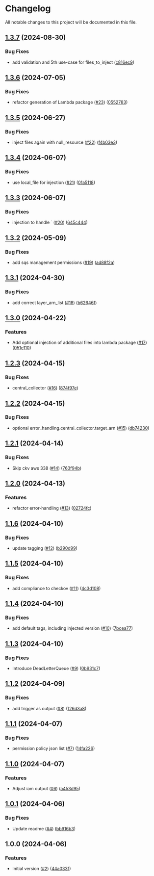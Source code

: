 # Changelog

All notable changes to this project will be documented in this file.

## [1.3.7](https://github.com/acai-consulting/terraform-aws-lambda/compare/1.3.6...1.3.7) (2024-08-30)


### Bug Fixes

* add validation and 5th use-case for files_to_inject ([c816ec9](https://github.com/acai-consulting/terraform-aws-lambda/commit/c816ec9b48852cb46b77500126a7d6c4039faf87))

## [1.3.6](https://github.com/acai-consulting/terraform-aws-lambda/compare/1.3.5...1.3.6) (2024-07-05)


### Bug Fixes

* refactor generation of Lambda package ([#23](https://github.com/acai-consulting/terraform-aws-lambda/issues/23)) ([0552783](https://github.com/acai-consulting/terraform-aws-lambda/commit/0552783eb17ad239ae0c58115c3971e6540c5695))

## [1.3.5](https://github.com/acai-consulting/terraform-aws-lambda/compare/1.3.4...1.3.5) (2024-06-27)


### Bug Fixes

* inject files again with null_resource  ([#22](https://github.com/acai-consulting/terraform-aws-lambda/issues/22)) ([f4b03e3](https://github.com/acai-consulting/terraform-aws-lambda/commit/f4b03e3cd8f3a55ab09b252d7626a954e4c8f737))

## [1.3.4](https://github.com/acai-consulting/terraform-aws-lambda/compare/1.3.3...1.3.4) (2024-06-07)


### Bug Fixes

* use local_file for injection ([#21](https://github.com/acai-consulting/terraform-aws-lambda/issues/21)) ([01a5118](https://github.com/acai-consulting/terraform-aws-lambda/commit/01a5118f50476481dd4556d6585117e44caffae9))

## [1.3.3](https://github.com/acai-consulting/terraform-aws-lambda/compare/1.3.2...1.3.3) (2024-06-07)


### Bug Fixes

* injection to handle ` ([#20](https://github.com/acai-consulting/terraform-aws-lambda/issues/20)) ([645c444](https://github.com/acai-consulting/terraform-aws-lambda/commit/645c4444ca26be839cf6ca2219740aebd102b0e1))

## [1.3.2](https://github.com/acai-consulting/terraform-aws-lambda/compare/1.3.1...1.3.2) (2024-05-09)


### Bug Fixes

* add sqs management permissions ([#19](https://github.com/acai-consulting/terraform-aws-lambda/issues/19)) ([ad88f2a](https://github.com/acai-consulting/terraform-aws-lambda/commit/ad88f2a205674f5419fb2d09c665d0ac1ba644dd))

## [1.3.1](https://github.com/acai-consulting/terraform-aws-lambda/compare/1.3.0...1.3.1) (2024-04-30)


### Bug Fixes

* add correct layer_arn_list ([#18](https://github.com/acai-consulting/terraform-aws-lambda/issues/18)) ([b62646f](https://github.com/acai-consulting/terraform-aws-lambda/commit/b62646f713324099391f743f3fe09c92ca29491e))

## [1.3.0](https://github.com/acai-consulting/terraform-aws-lambda/compare/1.2.3...1.3.0) (2024-04-22)


### Features

* Add optional injection of additional files into lambda package ([#17](https://github.com/acai-consulting/terraform-aws-lambda/issues/17)) ([051e110](https://github.com/acai-consulting/terraform-aws-lambda/commit/051e1103ccefdd192e3d7c7676f40ba6324a6192))

## [1.2.3](https://github.com/acai-consulting/terraform-aws-lambda/compare/1.2.2...1.2.3) (2024-04-15)


### Bug Fixes

* central_collector ([#16](https://github.com/acai-consulting/terraform-aws-lambda/issues/16)) ([874f97e](https://github.com/acai-consulting/terraform-aws-lambda/commit/874f97e0c2e174d20141f7fe158143f4aa28df08))

## [1.2.2](https://github.com/acai-consulting/terraform-aws-lambda/compare/1.2.1...1.2.2) (2024-04-15)


### Bug Fixes

* optional error_handling.central_collector.target_arn ([#15](https://github.com/acai-consulting/terraform-aws-lambda/issues/15)) ([db74230](https://github.com/acai-consulting/terraform-aws-lambda/commit/db7423060029d02e7d80f3ee24798c15ba41856f))

## [1.2.1](https://github.com/acai-consulting/terraform-aws-lambda/compare/1.2.0...1.2.1) (2024-04-14)


### Bug Fixes

* Skip ckv aws 338 ([#14](https://github.com/acai-consulting/terraform-aws-lambda/issues/14)) ([763f94b](https://github.com/acai-consulting/terraform-aws-lambda/commit/763f94ba279c614b0bb145f66ddf5e027e4d828f))

## [1.2.0](https://github.com/acai-consulting/terraform-aws-lambda/compare/1.1.6...1.2.0) (2024-04-13)


### Features

* refactor error-handling  ([#13](https://github.com/acai-consulting/terraform-aws-lambda/issues/13)) ([02724fc](https://github.com/acai-consulting/terraform-aws-lambda/commit/02724fc03bb86eeeeece04a855bf2a45aaff1300))

## [1.1.6](https://github.com/acai-consulting/terraform-aws-lambda/compare/1.1.5...1.1.6) (2024-04-10)


### Bug Fixes

* update tagging ([#12](https://github.com/acai-consulting/terraform-aws-lambda/issues/12)) ([b290d99](https://github.com/acai-consulting/terraform-aws-lambda/commit/b290d99d467a987773fb3b9dc2f1147b1dbcfb06))

## [1.1.5](https://github.com/acai-consulting/terraform-aws-lambda/compare/1.1.4...1.1.5) (2024-04-10)


### Bug Fixes

* add compliance to checkov ([#11](https://github.com/acai-consulting/terraform-aws-lambda/issues/11)) ([4c3d108](https://github.com/acai-consulting/terraform-aws-lambda/commit/4c3d10865afdd0f6b478464f40236dcd1a7d6e10))

## [1.1.4](https://github.com/acai-consulting/terraform-aws-lambda/compare/1.1.3...1.1.4) (2024-04-10)


### Bug Fixes

* add default tags, including injected version ([#10](https://github.com/acai-consulting/terraform-aws-lambda/issues/10)) ([7bcea77](https://github.com/acai-consulting/terraform-aws-lambda/commit/7bcea773b6e61030a1947cf305b219acb24a2777))

## [1.1.3](https://github.com/acai-consulting/terraform-aws-lambda/compare/1.1.2...1.1.3) (2024-04-10)


### Bug Fixes

* Introduce DeadLetterQueue ([#9](https://github.com/acai-consulting/terraform-aws-lambda/issues/9)) ([0b931c7](https://github.com/acai-consulting/terraform-aws-lambda/commit/0b931c73f82aacf8c559bfac49bcd7a1cab72253))

## [1.1.2](https://github.com/acai-consulting/terraform-aws-lambda/compare/1.1.1...1.1.2) (2024-04-09)


### Bug Fixes

* add trigger as output ([#8](https://github.com/acai-consulting/terraform-aws-lambda/issues/8)) ([126d3a8](https://github.com/acai-consulting/terraform-aws-lambda/commit/126d3a8aee9c352c52d9739b6ce4e0c9f4c10d51))

## [1.1.1](https://github.com/acai-consulting/terraform-aws-lambda/compare/1.1.0...1.1.1) (2024-04-07)


### Bug Fixes

* permission policy json list ([#7](https://github.com/acai-consulting/terraform-aws-lambda/issues/7)) ([14fa226](https://github.com/acai-consulting/terraform-aws-lambda/commit/14fa226813997bb32173645d3f250a1f45b7dbd1))

## [1.1.0](https://github.com/acai-consulting/terraform-aws-lambda/compare/1.0.1...1.1.0) (2024-04-07)


### Features

* Adjust iam output ([#6](https://github.com/acai-consulting/terraform-aws-lambda/issues/6)) ([a453d95](https://github.com/acai-consulting/terraform-aws-lambda/commit/a453d95079b4742aa5035bb695f86de0b3581f42))

## [1.0.1](https://github.com/acai-consulting/terraform-aws-lambda/compare/1.0.0...1.0.1) (2024-04-06)


### Bug Fixes

* Update readme ([#4](https://github.com/acai-consulting/terraform-aws-lambda/issues/4)) ([bb916b3](https://github.com/acai-consulting/terraform-aws-lambda/commit/bb916b30c945ece74f2131c05aab5c799879107f))

## 1.0.0 (2024-04-06)


### Features

* Initial version ([#2](https://github.com/acai-consulting/terraform-aws-lambda/issues/2)) ([44a0331](https://github.com/acai-consulting/terraform-aws-lambda/commit/44a033199aecd5fe2f8d5ebf19361855a465c19e))
